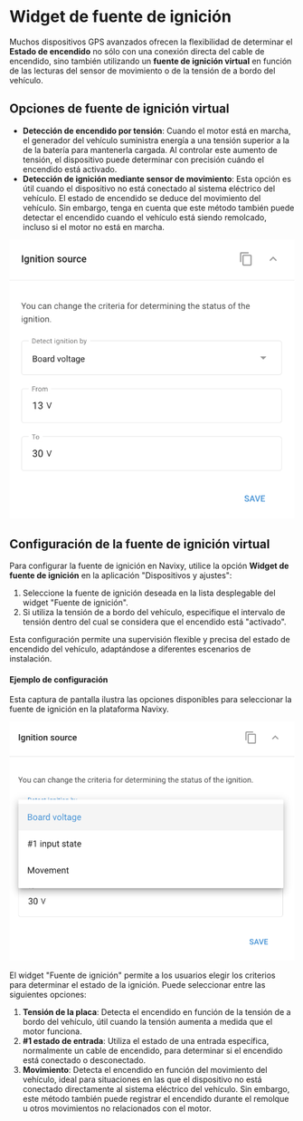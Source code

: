 # Widget de fuente de ignición

Muchos dispositivos GPS avanzados ofrecen la flexibilidad de determinar el **Estado de encendido** no sólo con una conexión directa del cable de encendido, sino también utilizando un **fuente de ignición virtual** en función de las lecturas del sensor de movimiento o de la tensión de a bordo del vehículo.

## Opciones de fuente de ignición virtual

* **Detección de encendido por tensión**: Cuando el motor está en marcha, el generador del vehículo suministra energía a una tensión superior a la de la batería para mantenerla cargada. Al controlar este aumento de tensión, el dispositivo puede determinar con precisión cuándo el encendido está activado.
* **Detección de ignición mediante sensor de movimiento**: Esta opción es útil cuando el dispositivo no está conectado al sistema eléctrico del vehículo. El estado de encendido se deduce del movimiento del vehículo. Sin embargo, tenga en cuenta que este método también puede detectar el encendido cuando el vehículo está siendo remolcado, incluso si el motor no está en marcha.

![image-20240815-213014.png](../../../gua-del-usuario/dispositivos-y-ajustes/localizacin-y-desplazamiento/attachments/image-20240815-213014.png)

## Configuración de la fuente de ignición virtual

Para configurar la fuente de ignición en Navixy, utilice la opción **Widget de fuente de ignición** en la aplicación "Dispositivos y ajustes":

1. Seleccione la fuente de ignición deseada en la lista desplegable del widget "Fuente de ignición".
2. Si utiliza la tensión de a bordo del vehículo, especifique el intervalo de tensión dentro del cual se considera que el encendido está "activado".

Esta configuración permite una supervisión flexible y precisa del estado de encendido del vehículo, adaptándose a diferentes escenarios de instalación.

#### Ejemplo de configuración

Esta captura de pantalla ilustra las opciones disponibles para seleccionar la fuente de ignición en la plataforma Navixy.

![image-20240815-213517.png](../../../gua-del-usuario/dispositivos-y-ajustes/localizacin-y-desplazamiento/attachments/image-20240815-213517.png)

El widget "Fuente de ignición" permite a los usuarios elegir los criterios para determinar el estado de la ignición. Puede seleccionar entre las siguientes opciones:

1. **Tensión de la placa**: Detecta el encendido en función de la tensión de a bordo del vehículo, útil cuando la tensión aumenta a medida que el motor funciona.
2. **#1 estado de entrada**: Utiliza el estado de una entrada específica, normalmente un cable de encendido, para determinar si el encendido está conectado o desconectado.
3. **Movimiento**: Detecta el encendido en función del movimiento del vehículo, ideal para situaciones en las que el dispositivo no está conectado directamente al sistema eléctrico del vehículo. Sin embargo, este método también puede registrar el encendido durante el remolque u otros movimientos no relacionados con el motor.
